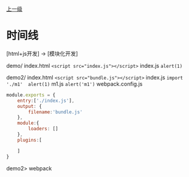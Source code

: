 [上一级](../)

# 时间线

[html+js开发] -> [模块化开发] 

demo/
index.html `<script src="index.js"></script>`
index.js `alert(1)`

demo2/
index.html `<script src="bundle.js"></script>`
index.js `import './m1'  alert(1)`
m1.js `alert('m1')`
webpack.config.js
```js
module.exports = {
    entry:['./index.js'],
    output: {
        filename:'bundle.js'
    },
    module:{
        loaders: []
    },
    plugins:[

    ]
}
```
demo2> webpack
